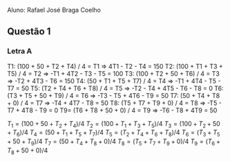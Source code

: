 Aluno: Rafael José Braga Coelho
<h2>Questão 1</h2>
<h3>Letra A</h3>
 
T1: (100 + 50 + T2 + T4) / 4 = T1 => 4T1 - T2 - T4 = 150
T2: (100 + T1 + T3 + T5) / 4 = T2 => -T1 + 4T2 - T3 - T5 = 100
T3: (100 + T2 + 50 + T6) / 4 = T3 => -T2 + 4T3 - T6 = 150
T4: (50 + T1 + T5 + T7) / 4 = T4 => -T1 + 4T4 - T5 - T7 = 50
T5: (T2 + T4 + T6 + T8) / 4 = T5 => -T2 - T4 + 4T5 - T6 - T8 = 0
T6: (T3 + T5 + 50 + T9) / 4 = T6 => -T3 - T5 + 4T6 - T9 = 50
T7: (50 + T4 + T8 + 0) / 4 = T7 => -T4 + 4T7 - T8 = 50
T8: (T5 + T7 + T9 + 0) / 4 = T8 => -T5 - T7 + 4T8 - T9 = 0
T9= (T6 + T8 + 50 + 0) / 4 = T9 => -T6 - T8 + 4T9 = 50

$T_1= (100 + 50 + T_2 + T_4) / 4$
$T_2 = (100 + T_1 + T_3 + T_5) / 4$
$T_3 = (100 + T_2 + 50 + T_6) / 4$
$T_4 = (50 + T_1 + T_5 + T_7) / 4$
$T_5 = (T_2 + T_4 + T_6 + T_8) / 4$
$T_6 = (T_3 + T_5 + 50 + T_9) / 4$
$T_7 = (50 + T_4 + T_8 + 0) / 4$
$T_8 = (T_5 + T_7 + T_9 + 0) / 4$
$T_9 = (T_6 + T_8 + 50 + 0) / 4$
